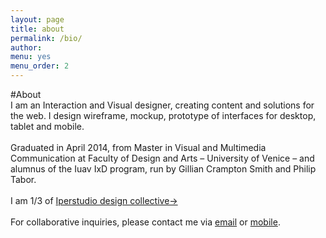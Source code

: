 ```yaml
---
layout: page
title: about
permalink: /bio/
author:
menu: yes
menu_order: 2
---
```


#About
<br>
I am an Interaction and Visual designer, creating content and solutions for the web. I design wireframe, mockup, prototype of interfaces for desktop, tablet and mobile.
<br>
<br>
Graduated in April 2014, from Master in Visual and Multimedia Communication at Faculty of Design and Arts – University of Venice – and alumnus of the Iuav IxD program, run by Gillian Crampton Smith and Philip Tabor.
<br>
<br>
I am 1/3 of [Iperstudio design collective→](http://www.iperstudio.net/ "Iperstudio website")
<br>
<br>
For collaborative inquiries, please contact me via <a href="mailto:fabrizio.goglia@gmail.com">email</a> or <a href="tel=+39 334 37 81 030">mobile</a>.
